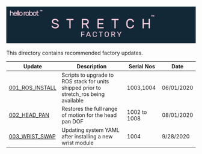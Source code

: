 ![](../images/banner.png)

This directory contains recommended factory updates. 

| Update                                         | Description                                                  | Serial Nos   | Date       |
| ---------------------------------------------- | ------------------------------------------------------------ | ------------ | ---------- |
| [001_ROS_INSTALL](./001_ROS_INSTALL/README.md) | Scripts to upgrade to ROS stack for units shipped prior to stretch_ros being available | 1003,1004    | 06/01/2020 |
| [002_HEAD_PAN](./002_HEAD_PAN/README.md)       | Restores the full range of motion for the head pan DOF       | 1002 to 1008 | 08/01/2020 |
| [003_WRIST_SWAP](./003_WRIST_SWAP/README.md)   | Updating system YAML after installing a new wrist module     | 1004         | 9/28/2020  |

